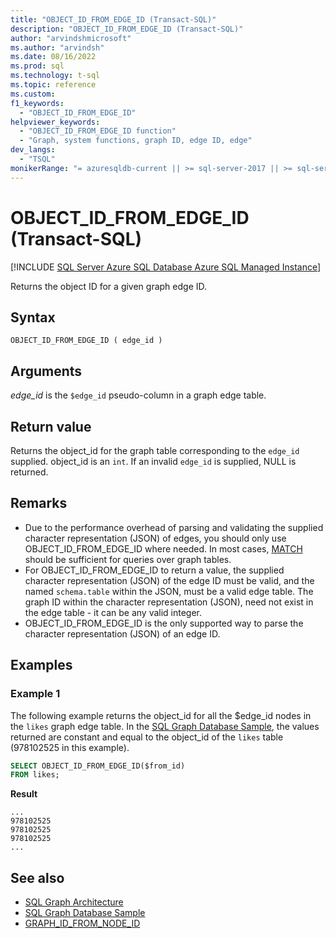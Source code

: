 ```yaml
---
title: "OBJECT_ID_FROM_EDGE_ID (Transact-SQL)"
description: "OBJECT_ID_FROM_EDGE_ID (Transact-SQL)"
author: "arvindshmicrosoft"
ms.author: "arvindsh"
ms.date: 08/16/2022
ms.prod: sql
ms.technology: t-sql
ms.topic: reference
ms.custom:
f1_keywords:
  - "OBJECT_ID_FROM_EDGE_ID"
helpviewer_keywords:
  - "OBJECT_ID_FROM_EDGE_ID function"
  - "Graph, system functions, graph ID, edge ID, edge"
dev_langs:
  - "TSQL"
monikerRange: "= azuresqldb-current || >= sql-server-2017 || >= sql-server-linux-2017 || = azuresqldb-mi-current"
---
```

# OBJECT_ID_FROM_EDGE_ID (Transact-SQL)
[!INCLUDE [SQL Server Azure SQL Database Azure SQL Managed Instance](../../includes/applies-to-version/sqlserver2017-asdb-asdbmi.md)]

Returns the object ID for a given graph edge ID.

## Syntax  
  
```syntaxsql  
OBJECT_ID_FROM_EDGE_ID ( edge_id )
```
  
## Arguments

 *edge_id* is the `$edge_id` pseudo-column in a graph edge table.

## Return value

Returns the object_id for the graph table corresponding to the `edge_id` supplied. object_id is an `int`. If an invalid `edge_id` is supplied, NULL is returned.

## Remarks

- Due to the performance overhead of parsing and validating the supplied character representation (JSON) of edges, you should only use OBJECT_ID_FROM_EDGE_ID where needed. In most cases, [MATCH](../queries/match-sql-graph.md) should be sufficient for queries over graph tables.
- For OBJECT_ID_FROM_EDGE_ID to return a value, the supplied character representation (JSON) of the edge ID must be valid, and the named `schema.table` within the JSON, must be a valid edge table. The graph ID within the character representation (JSON), need not exist in the edge table - it can be any valid integer.
- OBJECT_ID_FROM_EDGE_ID is the only supported way to parse the character representation (JSON) of an edge ID.

## Examples

### Example 1

The following example returns the object_id for all the $edge_id nodes in the `likes` graph edge table. In the [SQL Graph Database Sample](../../relational-databases/graphs/sql-graph-sample.md), the values returned are constant and equal to the object_id of the `likes` table (978102525 in this example).
  
```sql
SELECT OBJECT_ID_FROM_EDGE_ID($from_id)
FROM likes;
```

**Result**

```
...
978102525
978102525
978102525
...

```

## See also  

- [SQL Graph Architecture](../../relational-databases/graphs/sql-graph-architecture.md)  
- [SQL Graph Database Sample](../../relational-databases/graphs/sql-graph-sample.md)
- [GRAPH_ID_FROM_NODE_ID](./graph-id-from-node-id-transact-sql.md)
